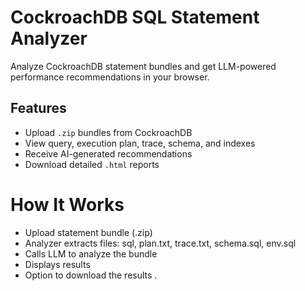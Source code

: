 #  CockroachDB SQL Statement Analyzer

Analyze CockroachDB statement bundles and get LLM-powered performance recommendations in your browser.

## Features

- Upload `.zip` bundles from CockroachDB
- View query, execution plan, trace, schema, and indexes
- Receive AI-generated recommendations
- Download detailed `.html` reports


# How It Works
- Upload statement bundle (.zip)
- Analyzer extracts files: sql, plan.txt, trace.txt, schema.sql, env.sql
- Calls LLM to analyze the bundle 
- Displays results
- Option to download the results . 
